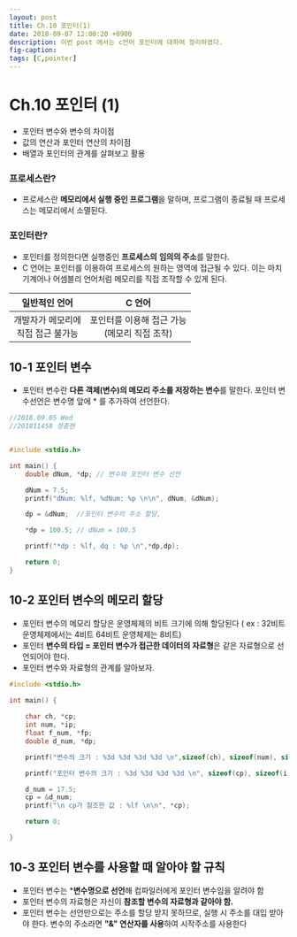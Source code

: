 ```yaml
---
layout: post
title: Ch.10 포인터(1)
date: 2018-09-07 12:00:20 +0900
description: 이번 post 에서는 c언어 포인터에 대하여 정리하였다.
fig-caption:
tags: [C,pointer]
---
```


# Ch.10 포인터 (1)

- 포인터 변수와 변수의 차이점
- 값의 연산과 포인터 연산의 차이점
- 배열과 포인터의 관계를 살펴보고 활용



### 프로세스란?

- 프로세스란 **메모리에서 실행 중인 프로그램**을 말하며, 
  프로그램이 종료될 때 프로세스는 메모리에서 소멸된다.

### 포인터란?

- 포인터를 정의한다면 실행중인 **프로세스의** **임의의 주소**를 말한다.
- C 언어는 포인터를 이용하여 프로세스의 원하는 영역에 접근될 수 있다. 이는 마치
  기계어나 어셈블리 언어처럼 메모리를 직접 조작할 수 있게 된다.

|              일반적인 언어               |                       C 언어                       |
| :--------------------------------------: | :------------------------------------------------: |
| 개발자가 메모리에<br /> 직접 접근 불가능 | 포인터를 이용해 접근 가능<br /> (메모리 직접 조작) |



## 10-1 포인터 변수

- 포인터 변수란 **다른 객체(변수)의 메모리 주소를 저장하는 변수**를 말한다. 포인터 변수선언은 변수명 앞에 * 를 추가하여 선언한다.

```c
//2018.09.05 Wed 
//201811458 정종현


#include <stdio.h>

int main() {
	double dNum, *dp; // 변수와 포인터 변수 선언

	dNum = 7.5;
	printf("dNum: %lf, %dNum: %p \n\n", dNum, &dNum);

	dp = &dNum;  //포인터 변수의 주소 할당,

	*dp = 100.5; // dNum = 100.5

	printf("*dp : %lf, dq : %p \n",*dp,dp);

	return 0; 
}
```



## 10-2 포인터 변수의 메모리 할당

- 포인터 변수의 메모리 할당은 운영체제의 비트 크기에 의해 할당된다 
  ( ex : 32비트 운영체제에서는 4비트 64비트 운영체제는 8비트)
- 포인터 **변수의 타입 = 포인터 변수가 접근한 데이터의 자료형**은 같은 자료형으로 선언되어야 한다.
- 포인터 변수와 자료형의 관계를 알아보자.

```c
#include <stdio.h>

int main() {
	
	char ch, *cp;
	int num, *ip;
	float f_num, *fp;
	double d_num, *dp;

	printf("변수의 크기 : %3d %3d %3d %3d \n",sizeof(ch), sizeof(num), sizeof(f_num), sizeof(d_num));

	printf("포인터 변수의 크기 : %3d %3d %3d %3d \n", sizeof(cp), sizeof(ip), sizeof(fp), sizeof(dp));

	d_num = 17.5;
	cp = &d_num;
	printf("\n cp가 참조한 값 : %lf \n\n", *cp);

	return 0;

}
```



## 10-3 포인터 변수를 사용할 때 알아야 할 규칙

- 포인터 변수는 ***변수명으로 선언**해 컴파일러에게 포인터 변수임을 알려야 함
- 포인터 변수의 자료형은 자신이 **참조할 변수의 자료형과 같아야 함.**
- 포인터 변수는 선언만으로는 주소를 할당 받지 못하므로, 실행 시 주소를 대입 받아야 한다.
  변수의 주소라면 **"&" 연산자를 사용**하여 시작주소를 사용한다

  